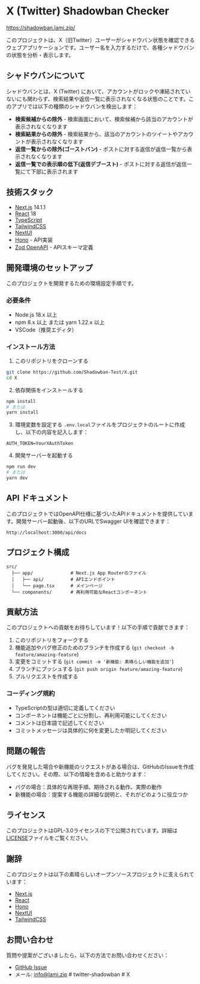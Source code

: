 # X (Twitter) Shadowban Checker

https://shadowban.lami.zip/

このプロジェクトは、X（旧Twitter）ユーザーがシャドウバン状態を確認できるウェブアプリケーションです。ユーザー名を入力するだけで、各種シャドウバンの状態を分析・表示します。

## シャドウバンについて

シャドウバンとは、X (Twitter) において、アカウントがロックや凍結されていないにも関わらず、検索結果や返信一覧に表示されなくなる状態のことです。このアプリでは以下の種類のシャドウバンを検出します：

- **検索候補からの除外** - 検索画面において、検索候補から該当のアカウントが表示されなくなります
- **検索結果からの除外** - 検索結果から、該当のアカウントのツイートやアカウントが表示されなくなります
- **返信一覧からの除外(ゴーストバン)** - ポストに対する返信が返信一覧から表示されなくなります
- **返信一覧での表示順の低下(返信デブースト)** - ポストに対する返信が返信一覧にて下部に表示されます

## 技術スタック

- [Next.js](https://nextjs.org/) 14.1.1
- [React](https://react.dev/) 18
- [TypeScript](https://www.typescriptlang.org/)
- [TailwindCSS](https://tailwindcss.com/)
- [NextUI](https://nextui.org/)
- [Hono](https://hono.dev/) - API実装
- [Zod OpenAPI](https://github.com/honojs/zod-openapi) - APIスキーマ定義

## 開発環境のセットアップ

このプロジェクトを開発するための環境設定手順です。

### 必要条件

- Node.js 18.x 以上
- npm 8.x 以上 または yarn 1.22.x 以上
- VSCode（推奨エディタ）

### インストール方法

1. このリポジトリをクローンする
```bash
git clone https://github.com/Shadowban-Test/X.git
cd X
```

2. 依存関係をインストールする
```bash
npm install
# または
yarn install
```

3. 環境変数を設定する
`.env.local`ファイルをプロジェクトのルートに作成し、以下の内容を記入します：
```
AUTH_TOKEN=YourXAuthToken
```

4. 開発サーバーを起動する
```bash
npm run dev
# または
yarn dev
```

## API ドキュメント

このプロジェクトではOpenAPI仕様に基づいたAPIドキュメントを提供しています。開発サーバー起動後、以下のURLでSwagger UIを確認できます：

```
http://localhost:3000/api/docs
```

## プロジェクト構成

```
src/
  ├── app/              # Next.js App Routerのファイル
  │   ├── api/          # APIエンドポイント
  │   └── page.tsx      # メインページ
  └── components/       # 再利用可能なReactコンポーネント
```

## 貢献方法

このプロジェクトへの貢献をお待ちしています！以下の手順で貢献できます：

1. このリポジトリをフォークする
2. 機能追加やバグ修正のためのブランチを作成する (`git checkout -b feature/amazing-feature`)
3. 変更をコミットする (`git commit -m '新機能: 素晴らしい機能を追加'`)
4. ブランチにプッシュする (`git push origin feature/amazing-feature`)
5. プルリクエストを作成する

### コーディング規約

- TypeScriptの型は適切に定義してください
- コンポーネントは機能ごとに分割し、再利用可能にしてください
- コメントは日本語で記述してください
- コミットメッセージは具体的に何を変更したか明記してください

## 問題の報告

バグを発見した場合や新機能のリクエストがある場合は、GitHubのIssueを作成してください。その際、以下の情報を含めると助かります：

- バグの場合：具体的な再現手順、期待される動作、実際の動作
- 新機能の場合：提案する機能の詳細な説明と、それがどのように役立つか

## ライセンス

このプロジェクトはGPL-3.0ライセンスの下で公開されています。詳細は[LICENSE](./LICENSE)ファイルをご覧ください。

## 謝辞

このプロジェクトは以下の素晴らしいオープンソースプロジェクトに支えられています：

- [Next.js](https://nextjs.org/)
- [React](https://react.dev/)
- [Hono](https://hono.dev/)
- [NextUI](https://nextui.org/)
- [TailwindCSS](https://tailwindcss.com/)

## お問い合わせ

質問や提案がございましたら、以下の方法でお問い合わせください：

- [GitHub Issue](https://github.com/Shadowban-Test/X/issues)
- メール: info@lami.zip
#   t w i t t e r - s h a d o w b a n  
 #   X  
 